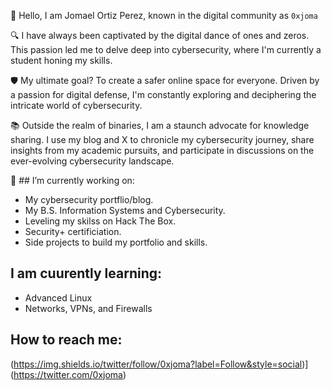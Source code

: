 👋 Hello, I am Jomael Ortiz Perez, known in the digital community as `0xjoma`

🔍 I have always been captivated by the digital dance of ones and zeros. This passion led me to delve deep into cybersecurity, where I'm currently a student honing my skills. 

🛡️ My ultimate goal? To create a safer online space for everyone. Driven by a passion for digital defense, I'm constantly exploring and deciphering the intricate world of cybersecurity.

📚 Outside the realm of binaries, I am a staunch advocate for knowledge sharing. I use my blog and X to chronicle my cybersecurity journey, share insights from my academic pursuits, and participate in discussions on the ever-evolving cybersecurity landscape.

🔭 ## I’m currently working on:
* My cybersecurity portflio/blog.
* My B.S. Information Systems and Cybersecurity.
* Leveling my skilss on Hack The Box.
* Security+ certificiation.
* Side projects to build my portfolio and skills.

## I am cuurently learning:
* Advanced Linux
* Networks, VPNs, and Firewalls

## How to reach me: 

(https://img.shields.io/twitter/follow/0xjoma?label=Follow&style=social)](https://twitter.com/0xjoma)

